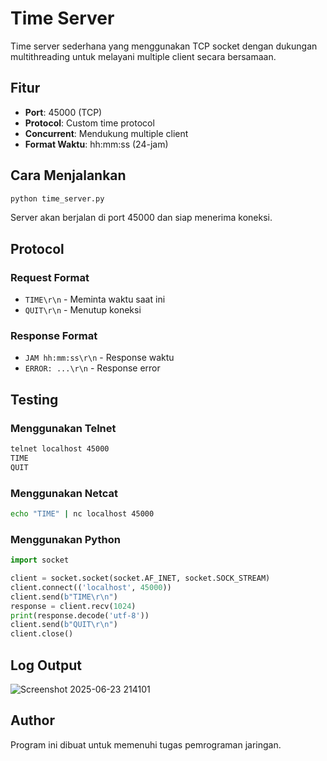 # Time Server

Time server sederhana yang menggunakan TCP socket dengan dukungan multithreading untuk melayani multiple client secara bersamaan.

## Fitur

- **Port**: 45000 (TCP)
- **Protocol**: Custom time protocol
- **Concurrent**: Mendukung multiple client
- **Format Waktu**: hh:mm:ss (24-jam)

## Cara Menjalankan

```bash
python time_server.py
```

Server akan berjalan di port 45000 dan siap menerima koneksi.

## Protocol

### Request Format
- `TIME\r\n` - Meminta waktu saat ini
- `QUIT\r\n` - Menutup koneksi

### Response Format
- `JAM hh:mm:ss\r\n` - Response waktu
- `ERROR: ...\r\n` - Response error

## Testing

### Menggunakan Telnet
```bash
telnet localhost 45000
TIME
QUIT
```

### Menggunakan Netcat
```bash
echo "TIME" | nc localhost 45000
```

### Menggunakan Python
```python
import socket

client = socket.socket(socket.AF_INET, socket.SOCK_STREAM)
client.connect(('localhost', 45000))
client.send(b"TIME\r\n")
response = client.recv(1024)
print(response.decode('utf-8'))
client.send(b"QUIT\r\n")
client.close()
```

## Log Output

![Screenshot 2025-06-23 214101](https://github.com/user-attachments/assets/5c97e5b2-c2f8-4ceb-8ba7-497bdcda1099)

## Author

Program ini dibuat untuk memenuhi tugas pemrograman jaringan.
